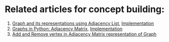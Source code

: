 # Related articles for concept building:

1. [Graph and its representations using Adjacency List](https://www.geeksforgeeks.org/graph-and-its-representations/), [Implementation](https://github.com/Arpit599/Data-Structures-with-Python/blob/master/Graphs/graphUsingAdjacencyList.py)
2. [Graphs in Python: Adjacency Matrix](https://medium.com/analytics-vidhya/graphs-in-python-adjacency-matrix-d0726620e8d7), [Implementation](https://github.com/Arpit599/Data-Structures-with-Python/blob/master/Graphs/graphUsingAdjacencyMatrix.py)
3. [Add and Remove vertex in Adjacency Matrix representation of Graph](https://www.geeksforgeeks.org/add-and-remove-vertex-in-adjacency-matrix-representation-of-graph/)
